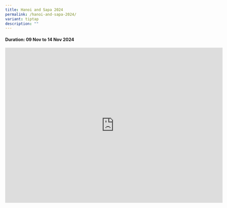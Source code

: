 ```yaml
---
title: Hanoi and Sapa 2024
permalink: /hanoi-and-sapa-2024/
variant: tiptap
description: ""
---
```

<h4>Duration: 09 Nov to 14 Nov 2024</h4>
<p></p>
<div class="iframe-wrapper">
<iframe height="500" width="700" allowfullscreen="true" frameborder="0" src="https://docs.google.com/presentation/d/e/2PACX-1vTO2cqcJcsVLnUKoD6xdsspnUNXGLdEycsZfF4FSPwKf_1yT0rrCrT5-ObJxC9NJ_kJLeqhlboOYSns/embed?start=true&amp;loop=true&amp;delayms=5000"></iframe>
</div>
<p></p>